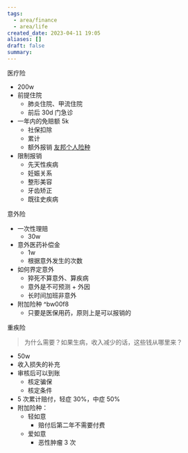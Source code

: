```yaml
---
tags:
  - area/finance
  - area/life
created_date: 2023-04-11 19:05
aliases: []
draft: false
summary:
---
```


医疗险

- 200w
- 前提住院
	- 肺炎住院、甲流住院
	- 前后 30d 门急诊
- 一年内的免赔额 5k
	- 社保扣除
	- 累计
	- 额外报销 [友邦个人险种](#^bw00f8)
- 限制报销
	- 先天性疾病
	- 妊娠关系
	- 整形美容
	- 牙齿矫正
	- 既往史疾病

意外险

- 一次性理赔
	- 30w
- 意外医药补偿金
	- 1w
	- 根据意外发生的次数
- 如何界定意外
	- 猝死不算意外、算疾病
	- 意外是不可预测 + 外因
	- 长时间加班非意外
- 附加险种 ^bw00f8
	- 只要是医保用药，原则上是可以报销的

重疾险

> 为什么需要？如果生病，收入减少的话，这些钱从哪里来？

- 50w 
- 收入损失的补充
- 审核后可以到账
	- 核定骗保
	- 核定条件
- 5 次累计赔付，轻症 30%，中症 50%
- 附加险种：
	- 轻如意
		- 赔付后第二年不需要付费
	- 爱如意
		- 恶性肿瘤 3 次
